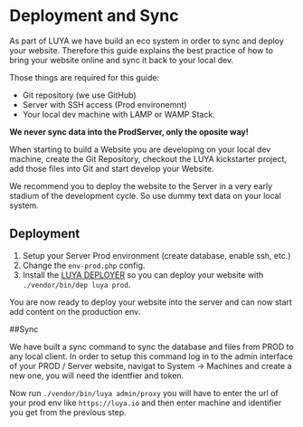 Deployment and Sync
===

As part of LUYA we have build an eco system in order to sync and deploy your website. Therefore this guide explains the best practice of how to bring your website online and sync it back to your local dev.

Those things are required for this guide:
+ Git repository (we use GitHub)
+ Server with SSH access (Prod environemnt)
+ Your local dev machine with LAMP or WAMP Stack.


**We never sync data into the ProdServer, only the oposite way!**

When starting to build a Website you are developing on your local dev machine, create the Git Repository, checkout the LUYA kickstarter project, add those files into Git and start develop your Website.

We recommend you to deploy the website to the Server in a very early stadium of the development cycle. So use dummy text data on your local system.

## Deployment

1. Setup your Server Prod environment (create database, enable ssh, etc.)
2. Change the `env-prod.php` config.
3. Install the [LUYA DEPLOYER](https://luya.io/guide/module/luyadev---luya-deployer) so you can deploy your website with `./vendor/bin/dep luya prod`.

You are now ready to deploy your website into the server and can now start add content on the production env.

##Sync

We have built a sync command to sync the database and files from PROD to any local client. In order to setup this command log in to the admin interface of your PROD / Server website, navigat to System -> Machines and create a new one, you will need the identfier and token.

Now run `./vendor/bin/luya admin/proxy` you will have to enter the url of your prod env like `https://luya.io` and then enter machine and identifier you get from the previous step.
